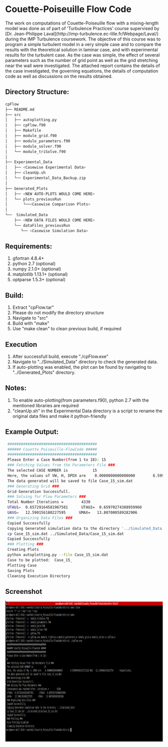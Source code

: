 # Couette-Poiseuille Flow Code

<p> The work on computations of Couette-Poiseuille flow with a mixing-length model was done as of part of 'Turbulence Practices' course supervised by [Dr. Jean-Philippe Laval](http://imp-turbulence.ec-lille.fr/Webpage/Laval/) during the IMP Turbulence coursework. The objective of this course was to program a simple turbulent model in a very simple case and to compare the results with the theoretical solution in laminar case, and with experimental results for the turbulent case. As the case was simple, the effect of several parameters such as the number of grid point as well as the grid stretching near the wall were investigated. The attached report contains the details of the case investigated, the governing equations, the details of computation code as well as discussions on the results obtained.
</p>

## Directory Structure:
```sh
cpFlow
├── README.md
├── src
│   ├── autoplotting.py
│   ├── cpFlow.f90
│   ├── Makefile
│   ├── module_grid.f90
│   ├── module_parameters.f90
│   ├── module_solver.f90
│   └── module_triSolve.f90
│
├── Experimental_Data
│   ├── <Casewise Experimental Data>
│   ├── cleanUp.sh
│   └── Experimental_Data_Backup.zip
│
├── Generated_Plots
│   ├── <NEW AUTO-PLOTS WOULD COME HERE>
│   └── plots_previousRun
│       └──<Casewise Comparison Plots>
│
└──  Simulated_Data
    ├── <NEW DATA FILES WOULD COME HERE>
    └── dataFiles_previousRun
       └── <Casewise Simulation Data>
```


## Requirements:
1. gfortran 4.8.4+
2. python 2.7 (optional)
3. numpy 2.1.0+ (optional)
4. matplotlib 1.13.1+ (optional)
5. optparse 1.5.3+ (optional)


## Build:
1. Extract "cpFlow.tar"
2. Please do not modify the directory structure
3. Navigate to "src"
4. Build with "make"
5. Use "make clean" to clean previous build, if required

## Execution
1. After successfull build, execute "./cpFlow.exe"
2. Navigate to "../Simulated_Data" directory to check the generated data.
3. If auto-plotting was enabled, the plot can be found by navigating to "../Generated_Plots" directory.
        

## Notes:
1. To enable auto-plotting(from parameters.f90), python 2.7 with the mentioned libraries are required
2. "cleanUp.sh" in the Experimental Data directory is a script to rename the original data files and make it python-friendly

## Example Output:
```sh
 ########################################
 ###### Couette_Poiseuille-FlowCode #####
 ########################################
 Please Enter a Case Number(from 1 to 18): 15
 ### Fetching Values from the Parameters File ###
 The selected CASE NUMBER is           15
 Here, the values of VW, H, DPDX are    0.0000000000000000        6.5999999642372131E-002  -13.140000343322754      respectively.
 The data generated will be saved to file Case_15_sim.dat
 ### Generating Grid ###
 Grid Generation Successfull.
 ### Solving for Flow Parameters ###
 Total Number Iterations =        4330
 UTAU1=  0.65729164581967581      UTAU2=  0.65970274388959960
 UAVG=   12.590156180227595      UMAX=   13.807000589282906
 ### Organizing Data Files ###
 Copied Successfully 
 Copying Generated simulation data to the directory '../Simulated_Data'
 cp Case_15_sim.dat ../Simulated_Data/Case_15_sim.dat
 Copied Successfully 
 ### Plotting ###
 Creating Plots
 python autoplotting.py --file Case_15_sim.dat
 Case to be plotted:  Case_15_
 Plotting Case
 Saving Plots
 Cleaning Execution Directory
```
## Screenshot
<p align="center">
  <img src="./Screenshot.png" alt="Screenshot"
       width="654" height="450">
</p>
       

